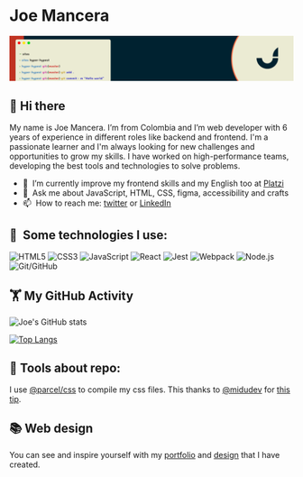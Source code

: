 # Joe Mancera
<img src="https://raw.githubusercontent.com/JoeMancera/JoeMancera/dev_ver3/assets/GitHub%20header.png" alt="banner that says Hello world - Web develope">

## 👋&nbsp;Hi there

<!--
**JoeMancera/JoeMancera** is a ✨ _special_ ✨ repository because its `README.md` (this file) appears on your GitHub profile.
-->
My name is Joe Mancera. I’m from Colombia and I’m web developer with 6 years of experience in different roles like backend and frontend. I'm a passionate learner and I'm always looking for new challenges and opportunities to grow my skills. I have worked on high-performance teams, developing the best tools and technologies to solve problems.

- 🌱 &nbsp;I’m currently improve my frontend skills and my English too at [Platzi](http://platzi.com/)
- 💬 &nbsp;Ask me about JavaScript, HTML, CSS, figma, accessibility and crafts
- 📫 &nbsp;How to reach me: [twitter](https://twitter.com/JoeMancera) or [LinkedIn](https://www.linkedin.com/in/joemancera/) 

## 🎯 &nbsp;Some technologies I use:
![HTML5](https://img.shields.io/badge/HTML5-E34F26?style=for-the-badge&logo=html5&logoColor=white)
![CSS3](https://img.shields.io/badge/CSS3-1572B6?style=for-the-badge&logo=css3&logoColor=white)
![JavaScript](https://img.shields.io/badge/JavaScript-323330?style=for-the-badge&logo=javascript&logoColor=F7DF1E)
![React](https://img.shields.io/badge/React-20232A?style=for-the-badge&logo=react&logoColor=61DAFB)
![Jest](https://img.shields.io/badge/Jest-C21325?style=for-the-badge&logo=jest&logoColor=white)
![Webpack](https://img.shields.io/badge/WebPack-8DD6F9?style=for-the-badge&logo=webpack&logoColor=blue)
![Node.js](https://img.shields.io/badge/Node.js-026E00?style=for-the-badge&logo=node.js&logoColor=white)
![Git/GitHub](https://img.shields.io/badge/Git/GitHub-F14E32.svg?&style=for-the-badge&logo=git&logoColor=white)
## 🏋️&nbsp;My GitHub Activity 
![Joe's GitHub stats](https://github-readme-stats.vercel.app/api?username=JoeMancera&hide=contribs,prs&theme=buefy&show_icons=true) 

[![Top Langs](https://github-readme-stats.vercel.app/api/top-langs/?username=JoeMancera&layout=compact&theme=buefy)](https://github.com/JoeMancera/github-readme-stats)

## 🧱&nbsp;Tools about repo:
I use [@parcel/css](https://github.com/parcel-bundler/parcel-css) to compile my css files. This thanks to [@midudev](https://www.twitch.tv/midudev) for [this tip](https://www.linkedin.com/posts/midudev_parcel-css-es-incre%C3%ADble-con-un-s%C3%B3lo-activity-6915299252994744320-oJaA?utm_source=linkedin_share&utm_medium=member_desktop_web).

## 📚&nbsp;Web design

You can see and inspire yourself with my [portfolio](https://joemancera.github.io/JoeMancera/) and [design](https://www.figma.com/file/P00nBospU4tO9JOycesa1I/My-Portfolio-V2?node-id=3%3A32) that I have created.